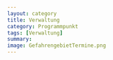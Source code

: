 ```yaml
---
layout: category
title: Verwaltung
category: Programmpunkt
tags: [Verwaltung]
summary: 
image: GefahrengebietTermine.png
---
```

